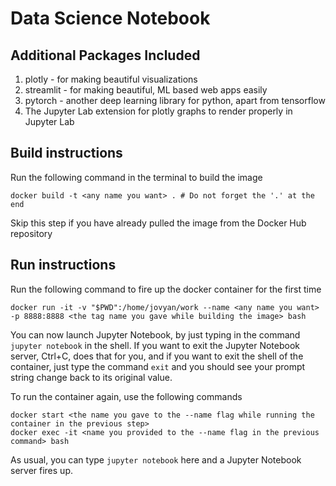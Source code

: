 # Data Science Notebook

## Additional Packages Included

1. plotly - for making beautiful visualizations
2. streamlit - for making beautiful, ML based web apps easily
3. pytorch - another deep learning library for python, apart from tensorflow
3. The Jupyter Lab extension for plotly graphs to render properly in Jupyter Lab

## Build instructions

Run the following command in the terminal to build the image

```
docker build -t <any name you want> . # Do not forget the '.' at the end
```

Skip this step if you have already pulled the image from the Docker Hub repository

## Run instructions

Run the following command to fire up the docker container for the first time

```
docker run -it -v "$PWD":/home/jovyan/work --name <any name you want> -p 8888:8888 <the tag name you gave while building the image> bash
```

You can now launch Jupyter Notebook, by just typing in the command `jupyter notebook` in the shell. If you want to exit the Jupyter Notebook server, Ctrl+C, does that for you, and if you want to exit the shell of the container, just type the command `exit` and you should see your prompt string change back to its original value.

To run the container again, use the following commands

```
docker start <the name you gave to the --name flag while running the container in the previous step>
docker exec -it <name you provided to the --name flag in the previous command> bash
```

As usual, you can type `jupyter notebook` here and a Jupyter Notebook server fires up.
